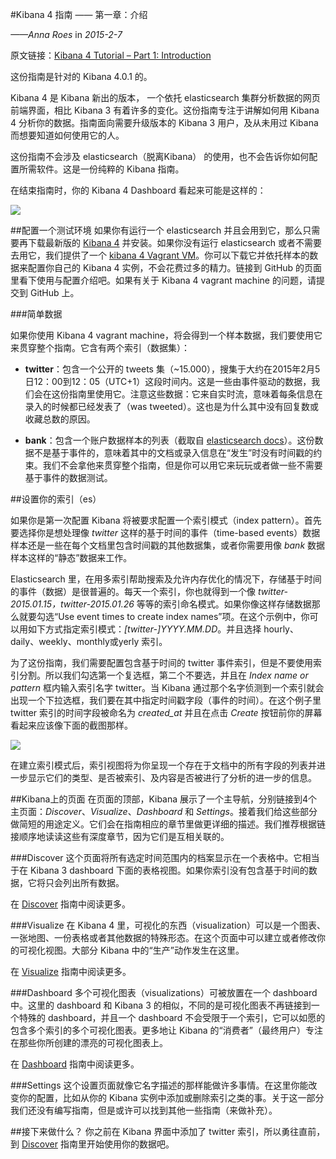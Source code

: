 #Kibana 4 指南 —— 第一章：介绍

*——Anna Roes* in *2015-2-7*

原文链接：[Kibana 4 Tutorial – Part 1: Introduction](https://www.timroes.de/2015/02/07/kibana-4-tutorial-part-1-introduction/)

这份指南是针对的 Kibana 4.0.1 的。

Kibana 4 是 Kibana 新出的版本， 一个依托 elasticsearch 集群分析数据的网页前端界面，相比 Kibana 3 有着许多的变化。这份指南专注于讲解如何用 Kibana 4 分析你的数据。指南面向需要升级版本的 Kibana 3 用户，及从未用过 Kibana 而想要知道如何使用它的人。

这份指南不会涉及 elasticsearch（脱离Kibana） 的使用，也不会告诉你如何配置所需软件。这是一份纯粹的 Kibana 指南。

在结束指南时，你的 Kibana 4 Dashboard 看起来可能是这样的：

[![](https://www.timroes.de/wp-content/uploads/2015/02/final-dashboard-300x169.png)](https://www.timroes.de/wp-content/uploads/2015/02/final-dashboard.png)


##配置一个测试环境
如果你有运行一个 elasticsearch 并且会用到它，那么只需要再下载最新版的 [Kibana 4](http://www.elasticsearch.org/blog/kibana-4-literally/) 并安装。如果你没有运行 elasticsearch 或者不需要去用它，我们提供了一个 [kibana 4 Vagrant VM](https://github.com/timroes/kibana4-vagrant)。你可以下载它并依托样本的数据来配置你自己的 Kibana 4 实例，不会花费过多的精力。链接到 GitHub 的页面里看下使用与配置介绍吧。如果有关于 Kibana 4 vagrant machine 的问题，请提交到 GitHub 上。

###简单数据

如果你使用 Kibana 4 vagrant machine，将会得到一个样本数据，我们要使用它来贯穿整个指南。它含有两个索引（数据集）：

- **twitter**：包含一个公开的 tweets 集（~15.000），搜集于大约在2015年2月5日12：00到12：05（UTC+1）这段时间内。这是一些由事件驱动的数据，我们会在这份指南里使用它。注意这些数据：它来自实时流，意味着每条信息在录入的时候都已经发表了（was tweeted）。这也是为什么其中没有回复数或收藏总数的原因。

- **bank**：包含一个账户数据样本的列表（截取自 [elasticsearch docs](http://www.elasticsearch.org/guide/en/elasticsearch/reference/current/_exploring_your_data.html)）。这份数据不是基于事件的，意味着其中的文档或录入信息在“发生”时没有时间戳的约束。我们不会拿他来贯穿整个指南，但是你可以用它来玩玩或者做一些不需要基于事件的数据测试。

##设置你的索引（es）

如果你是第一次配置 Kibana 将被要求配置一个索引模式（index pattern）。首先要选择你是想处理像 *twitter* 这样的基于时间的事件（time-based events）数据样本还是一些在每个文档里包含时间戳的其他数据集，或者你需要用像 *bank* 数据样本这样的“静态”数据来工作。

Elasticsearch 里，在用多索引帮助搜索及允许内存优化的情况下，存储基于时间的事件（数据）是很普遍的。每天一个索引，你也就得到一个像 *twitter-2015.01.15，twitter-2015.01.26* 等等的索引命名模式。如果你像这样存储数据那么就要勾选“Use event times to create index names”项。在这个示例中，你可以用如下方式指定索引模式：*[twitter-]YYYY.MM.DD*。并且选择 hourly、daily、weekly、monthly或yerly 索引。

为了这份指南，我们需要配置包含基于时间的 twitter 事件索引，但是不要使用索引分割。所以我们勾选第一个复选框，第二个不要选，并且在 *Index name or pattern* 框内输入索引名字 twitter。当 Kibana 通过那个名字侦测到一个索引就会出现一个下拉选框，我们要在其中指定时间戳字段（事件的时间）。在这个例子里 twitter 索引的时间字段被命名为 *created_at* 并且在点击 *Create* 按钮前你的屏幕看起来应该像下面的截图那样。

[![](https://www.timroes.de/wp-content/uploads/2015/02/index-pattern-300x169.png)](https://www.timroes.de/wp-content/uploads/2015/02/index-pattern.png)

在建立索引模式后，索引视图将为你呈现一个存在于文档中的所有字段的列表并进一步显示它们的类型、是否被索引、及内容是否被进行了分析的进一步的信息。

##Kibana上的页面
在页面的顶部，Kibana 展示了一个主导航，分别链接到4个主页面：*Discover*、*Visualize*、*Dashboard* 和 *Settings*。接着我们给这些部分做简短的用途定义。它们会在指南相应的章节里做更详细的描述。我们推荐根据链接顺序地读读这些有深度章节，因为它们是互相关联的。

###Discover
这个页面将所有选定时间范围内的档案显示在一个表格中。它相当于在 Kibana 3 dashboard 下面的表格视图。如果你索引没有包含基于时间的数据，它将只会列出所有数据。

在 [Discover](https://www.timroes.de/2015/02/07/kibana-4-tutorial-part-2-discover/) 指南中阅读更多。

###Visualize
在 Kibana 4 里，可视化的东西（visualization）可以是一个图表、一张地图、一份表格或者其他数据的特殊形态。在这个页面中可以建立或者修改你的可视化视图。大部分 Kibana 中的“生产”动作发生在这里。

在 [Visualize](https://www.timroes.de/2015/02/07/kibana-4-tutorial-part-3-visualize/) 指南中阅读更多。

###Dashboard
多个可视化图表（visualizations）可被放置在一个 dashboard 中。这里的 dashboard 和 Kibana 3 的相似，不同的是可视化图表不再链接到一个特殊的 dashboard，并且一个 dashboard 不会受限于一个索引，它可以如愿的包含多个索引的多个可视化图表。更多地让 Kibana 的“消费者”（最终用户）专注在那些你所创建的漂亮的可视化图表上。

在 [Dashboard](https://www.timroes.de/2015/02/07/kibana-4-tutorial-part-4-dashboard/) 指南中阅读更多。

###Settings
这个设置页面就像它名字描述的那样能做许多事情。在这里你能改变你的配置，比如从你的 Kibana 实例中添加或删除索引之类的事。关于这一部分我们还没有编写指南，但是或许可以找到其他一些指南（来做补充）。

##接下来做什么？
你之前在 Kibana 界面中添加了 twitter 索引，所以勇往直前，到 [Discover](https://www.timroes.de/2015/02/07/kibana-4-tutorial-part-2-discover/) 指南里开始使用你的数据吧。
